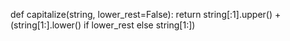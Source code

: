 def capitalize(string, lower_rest=False):
    return string[:1].upper() + (string[1:].lower() if lower_rest else string[1:])
